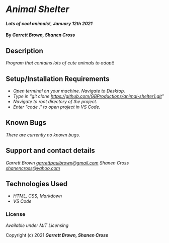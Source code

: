 # _Animal Shelter_

#### _Lots of cool animals!, January 12th 2021_

#### By _**Garrett Brown, Shanen Cross**_

## Description

_Program that contains lots of cute animals to adopt!_

## Setup/Installation Requirements

* _Open terminal on your machine. Navigate to Desktop._
* _Type in "git clone https://github.com/GBProductions/animal-shelter1.git"_
* _Navigate to root directory of the project._
* _Enter "code ." to open project in VS Code._


## Known Bugs

_There are currently no known bugs._


## Support and contact details

_Garrett Brown <garrettpaulbrown@gmail.com>_
_Shanen Cross <shanencross@yahoo.com>_

## Technologies Used

* _HTML, CSS, Markdown_
* _VS Code_

### License

*Available under MIT Licensing*

Copyright (c) 2021 **_Garrett Brown, Shanen Cross_**
